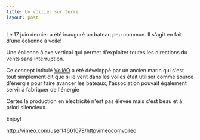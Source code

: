 ```yaml
---
title: Un voilier sur terre
layout: post
---
```


Le 17 juin dernier a été inauguré un bateau peu commun. Il s'agit en fait d'une éolienne à voile!

Une éolienne à axe vertical qui permet d'exploiter toutes les directions du vents sans interruption.

Ce concept intitulé [VoiléO](http://www.voileo.com/) a été développé par un ancien marin qui s'est tout simplement dit que si le vent dans les voiles était utiliser comme source d'énergie pour faire avancer les bateaux, l'association pouvait également servir à  fabriquer de l'énergie

Certes la production en électricité n'est pas élevée mais c'est beau et à priori silencieux.

Enjoy!

http://vimeo.com/user14661079/httpvimeocomvoileo
